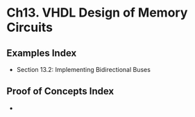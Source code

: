 # Ch13. VHDL Design of Memory Circuits

## Examples Index
* Section 13.2: Implementing Bidirectional Buses

## Proof of Concepts Index
* 

